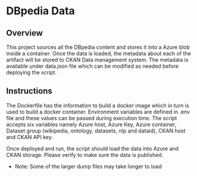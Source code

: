 # DBpedia Data
## Overview
This project sources all the DBpedia content and stores it into a Azure blob inside a container. Once the data is loaded, the metadata about each of the artifact will be stored to CKAN Data management system. The metadata is available under data.json file which can be modified as needed before deploying the script.

## Instructions
The Dockerfile has the information to build a docker image which in turn is used to build a docker container. Environment variables are defined in .env file and these values can be passed during execution time. The script accepts six variables namely Azure host, Azure Key, Azure container, Dataset group (wikipedia, ontology, datasets, nlp and dataid), CKAN host and CKAN API key.

Once deployed and run, the script should load the data into Azure and CKAN storage. Please verify to make sure the data is published. 

* Note: Some of the larger dump files may take longer to load 

